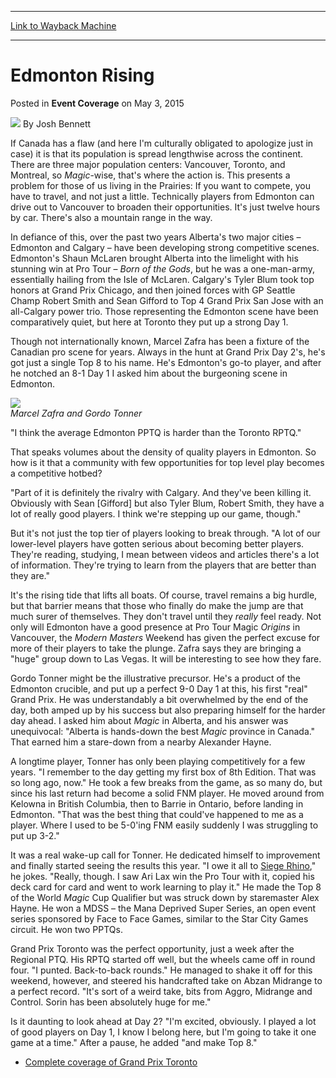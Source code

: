 
---
[Link to Wayback Machine](https://web.archive.org/web/20150509201116/http://magic.wizards.com/en/events/coverage/gptor15/edmonton-rising-2015-05-03)

[_metadata_:author]:- "Josh Bennett"
[_metadata_:description]:- "If Canada has a flaw (and here I'm culturally obligated to apologize just in case) it is that its population is spread lengthwise across the continent. There are three major population centers: Vancouver, Toronto, and Montreal, so Magic-wise, that's where the action is. This presents a problem for those of us living in the Prairies: If you want to compete, you have to travel, and not just a little. Technically players from Edmonton can drive out to Vancouver to broaden their opportunities. It's just twelve hours by car. There's also a mountain range in the way."
[_metadata_:generator]:- "Drupal 7 (http://drupal.org)"
[_metadata_:node]:- "382256"
[_metadata_:publish_date]:- "2015-05-03"
[_metadata_:source]:- "div-main-content"
[_metadata_:title]:- "Edmonton Rising"
[_metadata_:wayback_capture_timestamp]:- "2015-05-09 20:11:16"
[_metadata_:wayback_raw_url]:- "https://web.archive.org/web/20150509201116id_/http://magic.wizards.com/en/events/coverage/gptor15/edmonton-rising-2015-05-03"
[_metadata_:wayback_url]:- "http://magic.wizards.com/en/events/coverage/gptor15/edmonton-rising-2015-05-03"
---


Edmonton Rising
===============



 Posted in **Event Coverage**
 on May 3, 2015 






![](https://media.magic.wizards.com/styles/auth_small/public/images/person/authorpic_joshbennett.jpg)
By Josh Bennett











If Canada has a flaw (and here I'm culturally obligated to apologize just in case) it is that its population is spread lengthwise across the continent. There are three major population centers: Vancouver, Toronto, and Montreal, so *Magic*-wise, that's where the action is. This presents a problem for those of us living in the Prairies: If you want to compete, you have to travel, and not just a little. Technically players from Edmonton can drive out to Vancouver to broaden their opportunities. It's just twelve hours by car. There's also a mountain range in the way.


In defiance of this, over the past two years Alberta's two major cities – Edmonton and Calgary – have been developing strong competitive scenes. Edmonton's Shaun McLaren brought Alberta into the limelight with his stunning win at Pro Tour – *Born of the Gods*, but he was a one-man-army, essentially hailing from the Isle of McLaren. Calgary's Tyler Blum took top honors at Grand Prix Chicago, and then joined forces with GP Seattle Champ Robert Smith and Sean Gifford to Top 4 Grand Prix San Jose with an all-Calgary power trio. Those representing the Edmonton scene have been comparatively quiet, but here at Toronto they put up a strong Day 1.


Though not internationally known, Marcel Zafra has been a fixture of the Canadian pro scene for years. Always in the hunt at Grand Prix Day 2's, he's got just a single Top 8 to his name. He's Edmonton's go-to player, and after he notched an 8-1 Day 1 I asked him about the burgeoning scene in Edmonton.


![](https://media.wizards.com/2015/events/gptor15/gptor15_zafra-tonner.jpg)  
*Marcel Zafra and Gordo Tonner*


"I think the average Edmonton PPTQ is harder than the Toronto RPTQ."


That speaks volumes about the density of quality players in Edmonton. So how is it that a community with few opportunities for top level play becomes a competitive hotbed?


"Part of it is definitely the rivalry with Calgary. And they've been killing it. Obviously with Sean [Gifford] but also Tyler Blum, Robert Smith, they have a lot of really good players. I think we're stepping up our game, though."


But it's not just the top tier of players looking to break through. "A lot of our lower-level players have gotten serious about becoming better players. They're reading, studying, I mean between videos and articles there's a lot of information. They're trying to learn from the players that are better than they are."


It's the rising tide that lifts all boats. Of course, travel remains a big hurdle, but that barrier means that those who finally do make the jump are that much surer of themselves. They don't travel until they *really* feel ready. Not only will Edmonton have a good presence at Pro Tour Magic *Origins* in Vancouver, the *Modern Masters* Weekend has given the perfect excuse for more of their players to take the plunge. Zafra says they are bringing a "huge" group down to Las Vegas. It will be interesting to see how they fare.


Gordo Tonner might be the illustrative precursor. He's a product of the Edmonton crucible, and put up a perfect 9-0 Day 1 at this, his first "real" Grand Prix. He was understandably a bit overwhelmed by the end of the day, both amped up by his success but also preparing himself for the harder day ahead. I asked him about *Magic* in Alberta, and his answer was unequivocal: "Alberta is hands-down the best *Magic* province in Canada." That earned him a stare-down from a nearby Alexander Hayne.


A longtime player, Tonner has only been playing competitively for a few years. "I remember to the day getting my first box of 8th Edition. That was so long ago, now." He took a few breaks from the game, as so many do, but since his last return had become a solid FNM player. He moved around from Kelowna in British Columbia, then to Barrie in Ontario, before landing in Edmonton. "That was the best thing that could've happened to me as a player. Where I used to be 5-0'ing FNM easily suddenly I was struggling to put up 3-2."


It was a real wake-up call for Tonner. He dedicated himself to improvement and finally started seeing the results this year. "I owe it all to [Siege Rhino](http://gatherer.wizards.com/Pages/Card/Details.aspx?name=Siege+Rhino)," he jokes. "Really, though. I saw Ari Lax win the Pro Tour with it, copied his deck card for card and went to work learning to play it." He made the Top 8 of the World *Magic* Cup Qualifier but was struck down by staremaster Alex Hayne. He won a MDSS – the Mana Deprived Super Series, an open event series sponsored by Face to Face Games, similar to the Star City Games circuit. He won two PPTQs.


Grand Prix Toronto was the perfect opportunity, just a week after the Regional PTQ. His RPTQ started off well, but the wheels came off in round four. "I punted. Back-to-back rounds." He managed to shake it off for this weekend, however, and steered his handcrafted take on Abzan Midrange to a perfect record. "It's sort of a weird take, bits from Aggro, Midrange and Control. Sorin has been absolutely huge for me."


Is it daunting to look ahead at Day 2? "I'm excited, obviously. I played a lot of good players on Day 1, I know I belong here, but I'm going to take it one game at a time." After a pause, he added "and make Top 8."


* [Complete coverage of Grand Prix Toronto](/node/380921)






